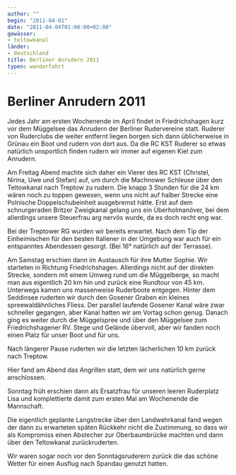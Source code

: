 ```yaml
---
author: ""
begin: "2011-04-01"
date: "2011-04-04T01:00:00+02:00"
gewässer:
- teltowkanal
länder:
- deutschland
title: Berliner Anrudern 2011
typen: wanderfahrt
---
```



# Berliner Anrudern 2011


Jedes Jahr am ersten Wochenende im April findet in Friedrichshagen kurz vor dem Müggelsee das Anrudern der Berliner Rudervereine statt. Ruderer von Ruderclubs die weiter entfernt liegen borgen sich dann üblicherweise in Grünau ein Boot und rudern von dort aus. Da die RC KST Ruderer so etwas natürlich unsportlich finden rudern wir immer auf eigenen Kiel zum Anrudern.

Am Freitag Abend machte sich daher ein Vierer des RC KST (Christel, Nirina, Uwe und Stefan) auf, um durch die Machnower Schleuse über den Teltowkanal nach Treptow zu rudern. Die knapp 3 Stunden für die 24 km wären noch zu toppen gewesen, wenn uns nicht auf halber Strecke eine Polnische Doppelschubeinheit ausgebremst hätte. Erst auf dem schnurgeraden Britzer Zweigkanal gelang uns ein Überholmanöver, bei dem allerdings unsere Steuerfrau arg nervös wurde, da es doch recht eng war.

Bei der Treptower RG wurden wir bereits erwartet. Nach dem Tip der Einheimischen für den besten Italiener in der Umgebung war auch für ein entspanntes Abendessen gesorgt. (Bei 16° natürlich auf der Terrasse).

Am Samstag erschien dann im Austausch für ihre Mutter Sophie. Wir starteten in Richtung Friedrichshagen. Allerdings nicht auf der direkten Strecke, sondern mit einem Umweg rund um die Müggelberge, so macht man aus eigentlich 20 km hin und zurück eine Rundtour von 45 km. Unterwegs kamen uns massenweise Ruderboote entgegen. Hinter dem Seddinsee ruderten wir durch den Gosener Graben ein kleines spreewaldähnliches Fliess. Der parallel laufende Gosener Kanal wäre zwar schneller gegangen, aber Kanal hatten wir am Vortag schon genug. Danach ging es weiter durch die Müggelspree und über den Müggelsee zum Friedrichshagener RV. Stege und Gelände übervoll, aber wir fanden noch einen Platz für unser Boot und für uns.

Nach längerer Pause ruderten wir die letzten lächerlichen 10 km zurück nach Treptow.

Hier fand am Abend das Angrillen statt, dem wir uns natürlich gerne anschlossen.

Sonntag früh erschien dann als Ersatzfrau für unseren leeren Ruderplatz Lisa und komplettierte damit zum ersten Mal am Wochenende die Mannschaft.

Die eigentlich geplante Langstrecke über den Landwehrkanal fand wegen der dann zu erwarteten späten Rückkehr nicht die Zustimmung, so dass wir als Kompromiss einen Abstecher zur Oberbaumbrücke machten und dann über den Teltowkanal zurückruderten.

Wir waren sogar noch vor den Sonntagsruderern zurück die das schöne Wetter für einen Ausflug nach Spandau genutzt hatten.
